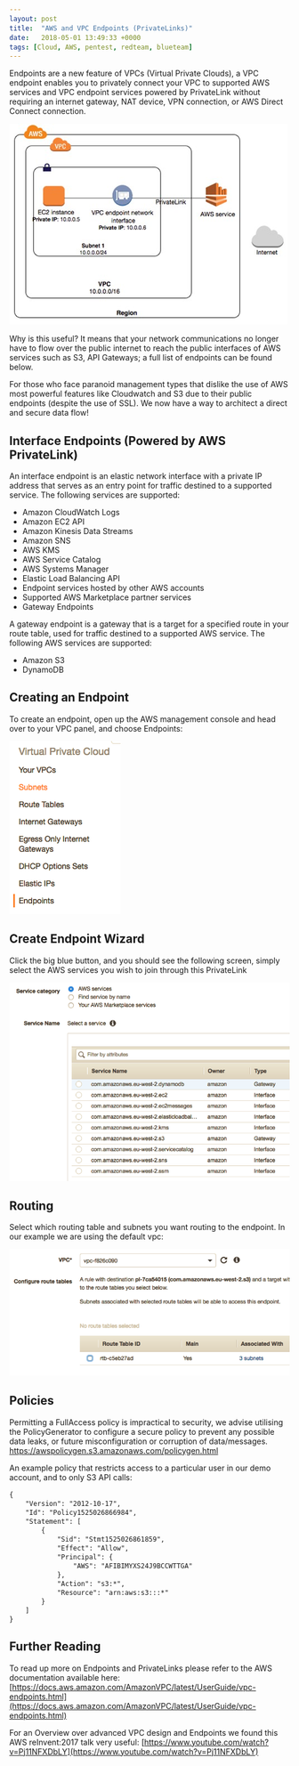 ```yaml
---
layout: post
title:  "AWS and VPC Endpoints (PrivateLinks)"
date:   2018-05-01 13:49:33 +0000
tags: [Cloud, AWS, pentest, redteam, blueteam]
---
```

Endpoints are a new feature of VPCs (Virtual Private Clouds), a VPC endpoint enables you to privately connect your VPC to supported AWS services and VPC endpoint services powered by PrivateLink without requiring an internet gateway, NAT device, VPN connection, or AWS Direct Connect connection.

![](/assets/aws_endpoints.jpeg)

Why is this useful? It means that your network communications no longer have to flow over the public internet to reach the public interfaces of AWS services such as S3, API Gateways; a full list of endpoints can be found below.

For those who face paranoid management types that dislike the use of AWS most powerful features like Cloudwatch and S3 due to their public endpoints (despite the use of SSL). We now have a way to architect a direct and secure data flow!

## Interface Endpoints (Powered by AWS PrivateLink)

An interface endpoint is an elastic network interface with a private IP address that serves as an entry point for traffic destined to a supported service. The following services are supported:
* Amazon CloudWatch Logs
* Amazon EC2 API
* Amazon Kinesis Data Streams
* Amazon SNS
* AWS KMS
* AWS Service Catalog
* AWS Systems Manager
* Elastic Load Balancing API
* Endpoint services hosted by other AWS accounts
* Supported AWS Marketplace partner services
* Gateway Endpoints

A gateway endpoint is a gateway that is a target for a specified route in your route table, used for traffic destined to a supported AWS service. The following AWS services are supported:
* Amazon S3
* DynamoDB

## Creating an Endpoint
To create an endpoint, open up the AWS management console and head over to your VPC panel, and choose Endpoints:

![](/assets/aws_endpoints_2.png)

## Create Endpoint Wizard
Click the big blue button, and you should see the following screen, simply select the AWS services you wish to join through this PrivateLink

![](/assets/aws_endpoints_3.png)

## Routing
Select which routing table and subnets you want routing to the endpoint. In our example we are using the default vpc:

![](/assets/aws_endpoints_4.png)

## Policies
Permitting a FullAccess policy is impractical to security, we advise utilising the PolicyGenerator to configure a secure policy to prevent any possible data leaks, or future misconfiguration or corruption of data/messages. https://awspolicygen.s3.amazonaws.com/policygen.html

An example policy that restricts access to a particular user in our demo account, and to only S3 API calls:
```
{
    "Version": "2012-10-17",
    "Id": "Policy1525026866984",
    "Statement": [
        {
            "Sid": "Stmt1525026861859",
            "Effect": "Allow",
            "Principal": {
                "AWS": "AFIBIMYXS24J9BCCWTTGA"
            },
            "Action": "s3:*",
            "Resource": "arn:aws:s3:::*"
        }
    ]
}
```
## Further Reading
To read up more on Endpoints and PrivateLinks please refer to the AWS documentation available here: 
[https://docs.aws.amazon.com/AmazonVPC/latest/UserGuide/vpc-endpoints.html](https://docs.aws.amazon.com/AmazonVPC/latest/UserGuide/vpc-endpoints.html)

For an Overview over advanced VPC design and Endpoints we found this AWS reInvent:2017 talk very useful: 
[https://www.youtube.com/watch?v=Pj11NFXDbLY](https://www.youtube.com/watch?v=Pj11NFXDbLY)
